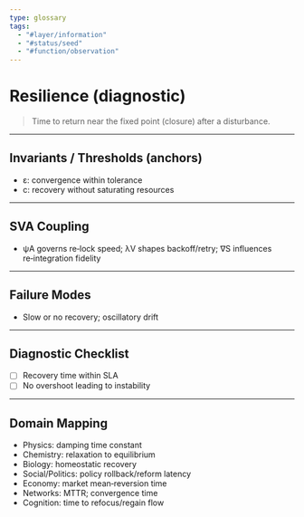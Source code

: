 ```yaml
---
type: glossary
tags:
  - "#layer/information"
  - "#status/seed"
  - "#function/observation"
---
```


# Resilience (diagnostic)

> Time to return near the fixed point (closure) after a disturbance.

---

## Invariants / Thresholds (anchors)

- ε: convergence within tolerance
- c: recovery without saturating resources

---

## SVA Coupling

- ψA governs re‑lock speed; λV shapes backoff/retry; ∇S influences re‑integration fidelity

---

## Failure Modes

- Slow or no recovery; oscillatory drift

---

## Diagnostic Checklist

- [ ] Recovery time within SLA
- [ ] No overshoot leading to instability

---

## Domain Mapping

- Physics: damping time constant
- Chemistry: relaxation to equilibrium
- Biology: homeostatic recovery
- Social/Politics: policy rollback/reform latency
- Economy: market mean‑reversion time
- Networks: MTTR; convergence time
- Cognition: time to refocus/regain flow


